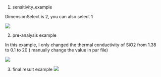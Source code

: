 1. sensitivity_example

DimensionSelect is 2, you can also select 1

![](https://github.com/luoshaotian/FDTR_fit/tree/main/Example/sensitivity_exmaple.png)

2. pre-analysis example

In this example, I only changed the thermal conductivity of SiO2 from 1.38 to 0.1 to 20 ( manually change the value in par file)

![](https://github.com/luoshaotian/FDTR_fit/tree/main/Example/pre_analysis_exmaple.png)

3. final result example
![](https://github.com/luoshaotian/FDTR_fit/tree/main/Example/final_result_exmaple.png)